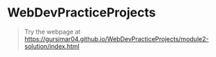 # WebDevPracticeProjects
> Try the webpage at https://gursimar04.github.io/WebDevPracticeProjects/module2-solution/index.html
